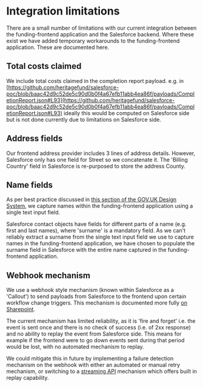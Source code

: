 # Integration limitations

There are a small number of limitations with our current integration between 
the funding-frontend application and the Salesforce backend. Where these exist 
we have added temporary workarounds to the funding-frontend application. These 
are documented here.

## Total costs claimed
We include total costs claimed in the completion report payload. e.g. in 
[https://github.com/heritagefund/salesforce-poc/blob/baac42d9c52de5c90d0b0f4a67efb11abb4ea86f/payloads/CompletionReport.json#L93](https://github.com/heritagefund/salesforce-poc/blob/baac42d9c52de5c90d0b0f4a67efb11abb4ea86f/payloads/CompletionReport.json#L93) 
ideally this would be computed on Salesforce side but is not done currently due 
to limitations on Salesforce side.

## Address fields 
Our frontend address provider includes 3 lines of address details. However, 
Salesforce only has one field for Street so we concatenate it. The 
'Billing Country' field in Salesforce is re-purposed to store the address County.

## Name fields

As per best practice discussed in [this section of the GOV.UK Design System](https://design-system.service.gov.uk/patterns/names/), 
we capture names within the funding-frontend application using a single text 
input field.

Salesforce contact objects have fields for different parts of a name (e.g. first 
and last names), where 'surname' is a mandatory field. As we can't reliably 
extract a surname from the single text input field we use to capture names in 
the funding-frontend application, we have chosen to populate the surname field 
in Salesforce with the entire name captured in the funding-frontend application.

## Webhook mechanism
We use a webhook style mechanism (known within Salesforce as a 'Callout') to send payloads from Salesforce to the frontend upon certain workflow change triggers. This mechanism is documented more fully [on Sharepoint](https://hfund365.sharepoint.com/:w:/r/sites/DigitalServiceDesignTeam/Shared%20Documents/development/Webhook%20consumer%20mechanism.docx?d=waa0eeaa527ef4838b4aff05d89ed46d0&csf=1&web=1&e=RAZcJI).

The current mechanism has limited reliability, as it is 'fire and forget' i.e. the event is sent once and there is no check of success (i.e. of 2xx response) and no ability to replay the event from Salesforce side. This means for example if the frontend were to go down events sent during that period would be lost, with no automated mechanism to replay.

We could mitigate this in future by implementing a failure detection mechanism on the webhook with either an automated or manual retry mechanism, or switching to a [streaming API](https://developer.salesforce.com/docs/atlas.en-us.api_streaming.meta/api_streaming/intro_stream.htm) mechanism which offers built in replay capability.